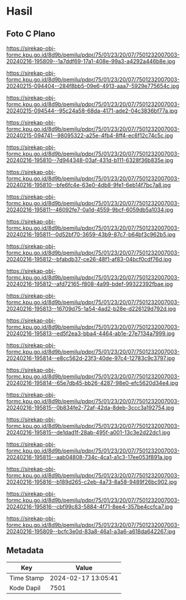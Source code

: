 # Hasil

## Foto C Plano

https://sirekap-obj-formc.kpu.go.id/8d9b/pemilu/pdpr/75/01/23/20/07/7501232007003-20240216-195809--1a7ddf69-17a1-408e-99a3-a4292a446b8e.jpg

https://sirekap-obj-formc.kpu.go.id/8d9b/pemilu/pdpr/75/01/23/20/07/7501232007003-20240215-094404--284f8bb5-09e6-4913-aaa7-5929e775654c.jpg

https://sirekap-obj-formc.kpu.go.id/8d9b/pemilu/pdpr/75/01/23/20/07/7501232007003-20240215-094544--95c24a58-68da-4171-ade2-04c3836bf77a.jpg

https://sirekap-obj-formc.kpu.go.id/8d9b/pemilu/pdpr/75/01/23/20/07/7501232007003-20240215-094741--98095322-a25e-4fb4-8ff4-ec6f12c74c5c.jpg

https://sirekap-obj-formc.kpu.go.id/8d9b/pemilu/pdpr/75/01/23/20/07/7501232007003-20240216-195810--7d944348-03af-431d-b111-6328f36b835e.jpg

https://sirekap-obj-formc.kpu.go.id/8d9b/pemilu/pdpr/75/01/23/20/07/7501232007003-20240216-195810--bfe6fc4e-63e0-4db8-9fe1-6eb14f7bc7a8.jpg

https://sirekap-obj-formc.kpu.go.id/8d9b/pemilu/pdpr/75/01/23/20/07/7501232007003-20240216-195811--46092fe7-0a1d-4559-9bcf-6059db5a1034.jpg

https://sirekap-obj-formc.kpu.go.id/8d9b/pemilu/pdpr/75/01/23/20/07/7501232007003-20240216-195811--0d52bf70-3659-43b9-87c7-b64bf3c962b5.jpg

https://sirekap-obj-formc.kpu.go.id/8d9b/pemilu/pdpr/75/01/23/20/07/7501232007003-20240216-195812--bfabdb37-ce26-48f1-af83-04bcf0cdf76d.jpg

https://sirekap-obj-formc.kpu.go.id/8d9b/pemilu/pdpr/75/01/23/20/07/7501232007003-20240216-195812--afd72165-f808-4a99-bdef-99322392fbae.jpg

https://sirekap-obj-formc.kpu.go.id/8d9b/pemilu/pdpr/75/01/23/20/07/7501232007003-20240216-195813--16709d75-1a54-4ad2-b28e-d226129d792d.jpg

https://sirekap-obj-formc.kpu.go.id/8d9b/pemilu/pdpr/75/01/23/20/07/7501232007003-20240216-195813--ed5f2ea3-bba4-4464-ab1e-27e7134a7999.jpg

https://sirekap-obj-formc.kpu.go.id/8d9b/pemilu/pdpr/75/01/23/20/07/7501232007003-20240216-195814--e8cc562d-23f3-40de-97c4-12783c9c3797.jpg

https://sirekap-obj-formc.kpu.go.id/8d9b/pemilu/pdpr/75/01/23/20/07/7501232007003-20240216-195814--65e7db45-bb26-4287-98e0-efc5620d34e4.jpg

https://sirekap-obj-formc.kpu.go.id/8d9b/pemilu/pdpr/75/01/23/20/07/7501232007003-20240216-195815--0b834fe2-72af-42da-8deb-3ccc3a192754.jpg

https://sirekap-obj-formc.kpu.go.id/8d9b/pemilu/pdpr/75/01/23/20/07/7501232007003-20240216-195815--de1dad1f-28ab-495f-a001-13c3e2d22dc1.jpg

https://sirekap-obj-formc.kpu.go.id/8d9b/pemilu/pdpr/75/01/23/20/07/7501232007003-20240216-195815--aab04808-734c-4ca1-a1c3-17ee053f891a.jpg

https://sirekap-obj-formc.kpu.go.id/8d9b/pemilu/pdpr/75/01/23/20/07/7501232007003-20240216-195816--b189d265-c2eb-4a73-8a58-9489f26bc902.jpg

https://sirekap-obj-formc.kpu.go.id/8d9b/pemilu/pdpr/75/01/23/20/07/7501232007003-20240216-195816--cbf99c83-5884-4f71-8ee4-357be4ccfca7.jpg

https://sirekap-obj-formc.kpu.go.id/8d9b/pemilu/pdpr/75/01/23/20/07/7501232007003-20240216-195809--bcfc3e0d-83a8-46a1-a3a6-a618da642267.jpg


## Metadata

| Key        | Value               |
| ---------- | ------------------- |
| Time Stamp | 2024-02-17 13:05:41 |
| Kode Dapil | 7501                |



